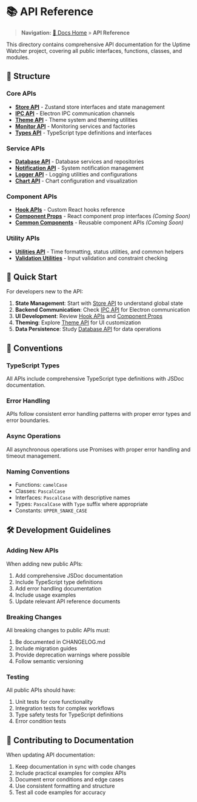 # 📚 API Reference

> **Navigation:** [📖 Docs Home](../README) » **API Reference**

This directory contains comprehensive API documentation for the Uptime Watcher project, covering all public interfaces, functions, classes, and modules.

## 📁 Structure

### Core APIs

- **[Store API](store-api)** - Zustand store interfaces and state management
- **[IPC API](ipc-api)** - Electron IPC communication channels
- **[Theme API](theme-api)** - Theme system and theming utilities
- **[Monitor API](monitor-api)** - Monitoring services and factories
- **[Types API](types-api)** - TypeScript type definitions and interfaces

### Service APIs

- **[Database API](database-api)** - Database services and repositories
- **[Notification API](notification-api)** - System notification management
- **[Logger API](logger-api)** - Logging utilities and configurations
- **[Chart API](chart-api)** - Chart configuration and visualization

### Component APIs

- **[Hook APIs](hook-apis)** - Custom React hooks reference
- **[Component Props](component-props)** - React component prop interfaces *(Coming Soon)*
- **[Common Components](common-component-apis)** - Reusable component APIs *(Coming Soon)*

### Utility APIs

- **[Utilities API](utilities-api)** - Time formatting, status utilities, and common helpers
- **[Validation Utilities](validation-utils-api)** - Input validation and constraint checking

## 🚀 Quick Start

For developers new to the API:

1. **State Management**: Start with [Store API](store-api) to understand global state
2. **Backend Communication**: Check [IPC API](ipc-api) for Electron communication
3. **UI Development**: Review [Hook APIs](hook-apis) and [Component Props](component-props)
4. **Theming**: Explore [Theme API](theme-api) for UI customization
5. **Data Persistence**: Study [Database API](database-api) for data operations

## 📖 Conventions

### TypeScript Types

All APIs include comprehensive TypeScript type definitions with JSDoc documentation.

### Error Handling

APIs follow consistent error handling patterns with proper error types and error boundaries.

### Async Operations

All asynchronous operations use Promises with proper error handling and timeout management.

### Naming Conventions

- Functions: `camelCase`
- Classes: `PascalCase`
- Interfaces: `PascalCase` with descriptive names
- Types: `PascalCase` with `Type` suffix where appropriate
- Constants: `UPPER_SNAKE_CASE`

## 🛠️ Development Guidelines

### Adding New APIs

When adding new public APIs:

1. Add comprehensive JSDoc documentation
2. Include TypeScript type definitions
3. Add error handling documentation
4. Include usage examples
5. Update relevant API reference documents

### Breaking Changes

All breaking changes to public APIs must:

1. Be documented in CHANGELOG.md
2. Include migration guides
3. Provide deprecation warnings where possible
4. Follow semantic versioning

### Testing

All public APIs should have:

1. Unit tests for core functionality
2. Integration tests for complex workflows
3. Type safety tests for TypeScript definitions
4. Error condition tests

## 📝 Contributing to Documentation

When updating API documentation:

1. Keep documentation in sync with code changes
2. Include practical examples for complex APIs
3. Document error conditions and edge cases
4. Use consistent formatting and structure
5. Test all code examples for accuracy
